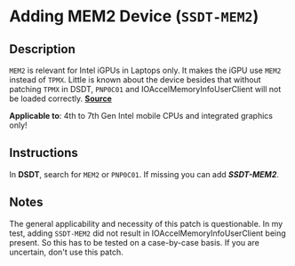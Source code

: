 # Adding MEM2 Device (`SSDT-MEM2`) 

## Description
`MEM2` is relevant for Intel iGPUs in Laptops only. It makes the iGPU use `MEM2` instead of `TPMX`. Little is known about the device besides that without patching `TPMX` in DSDT, `PNP0C01` and IOAccelMemoryInfoUserClient will not be loaded correctly. [**Source**](https://www.tonymacx86.com/threads/guide-patching-laptop-dsdt-ssdts.152573/post-1277391)

**Applicable to**: 4th to 7th Gen Intel mobile CPUs and integrated graphics only! 

## Instructions
In **DSDT**, search for `MEM2` or `PNP0C01`. If missing you can add ***SSDT-MEM2***.

## Notes
The general applicability and necessity of this patch is questionable. In my test, adding `SSDT-MEM2` did not result in IOAccelMemoryInfoUserClient being present. So this has to be tested on a case-by-case basis. If you are uncertain, don't use this patch.

